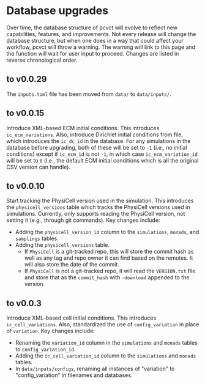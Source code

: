# Database upgrades
Over time, the database structure of pcvct will evolve to reflect new capabilities, features, and improvements.
Not every release will change the database structure, but when one does in a way that could affect your workflow, pcvct will throw a warning.
The warning will link to this page and the function will wait for user input to proceed.
Changes are listed in reverse chronological order.

## to v0.0.29
The `inputs.toml` file has been moved from `data/` to `data/inputs/`.

## to v0.0.15
Introduce XML-based ECM initial conditions. This introduces `ic_ecm_variations`.
Also, introduce Dirichlet initial conditions from file, which introduces the `ic_dc_id` in the database.
For any simulations in the database before upgrading, both of these will be set to `-1` (i.e., no initial conditions) except if  `ic_ecm_id` is not `-1`, in which case `ic_ecm_variation_id` will be set to `0` (i.e., the default ECM initial conditions which is all the original CSV version can handle).

## to v0.0.10
Start tracking the PhysiCell version used in the simulation.
This introduces the `physicell_versions` table which tracks the PhysiCell versions used in simulations.
Currently, only supports reading the PhysiCell version, not setting it (e.g., through git commands).
Key changes include:
- Adding the `physicell_version_id` column to the `simulations`, `monads`, and `samplings` tables.
- Adding the `physicell_versions` table.
  - If `PhysiCell` is a git-tracked repo, this will store the commit hash as well as any tag and repo owner it can find based on the remotes. It will also store the date of the commit.
  - If `PhysiCell` is not a git-tracked repo, it will read the `VERSION.txt` file and store that as the `commit_hash` with `-download` appended to the version.

## to v0.0.3
Introduce XML-based cell initial conditions. This introduces `ic_cell_variations`.
Also, standardized the use of `config_variation` in place of `variation`. Key changes include:
- Renaming the `variation_id` column in the `simulations` and `monads` tables to `config_variation_id`.
- Adding the `ic_cell_variation_id` column to the `simulations` and `monads` tables.
- In `data/inputs/configs`, renaming all instances of "variation" to "config_variation" in filenames and databases.
